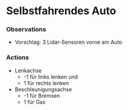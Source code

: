 # Selbstfahrendes Auto

### Observations
- Vorschlag: 3 Lidar-Sensoren vorne am Auto


### Actions

- Lenkachse 
  - -1 für links lenken und 
  - 1 für rechts lenken
- Beschleunigungsachse
  - -1 für Bremsen
  - 1 für Gas